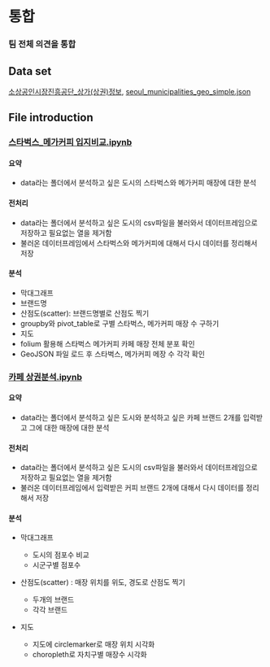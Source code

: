 # 통합
### 팀 전체 의견을 통합  

## Data set
[소상공인시장진흥공단_상가(상권)정보](https://www.data.go.kr/data/15012005/fileData.do), [seoul_municipalities_geo_simple.json](https://github.com/CodeDiary18/Commercial-Districts-Analysis/blob/main/data/seoul_municipalities_geo_simple.json)


## File introduction
### [스타벅스_메가커피 입지비교.ipynb](https://github.com/CodeDiary18/Commercial-Districts-Analysis/blob/main/%ED%86%B5%ED%95%A9/%EC%8A%A4%ED%83%80%EB%B2%85%EC%8A%A4_%EB%A9%94%EA%B0%80%EC%BB%A4%ED%94%BC%20%EC%9E%85%EC%A7%80%EB%B9%84%EA%B5%90.ipynb)
#### 요약
* data라는 폴더에서 분석하고 싶은 도시의 스타벅스와 메가커피 매장에 대한 분석


#### 전처리
* data라는 폴더에서 분석하고 싶은 도시의 csv파일을 불러와서 데이터프레임으로 저장하고 필요없는 열을 제거함
* 불러온 데이터프레임에서 스타벅스와 메가커피에 대해서 다시 데이터를 정리해서 저장


#### 분석
* 막대그래프
 * 브랜드명 
* 산점도(scatter): 브랜드명별로 산점도 찍기
* groupby와 pivot_table로 구별 스타벅스, 메가커피 매장 수 구하기
* 지도
 * folium 활용해 스타벅스 메가커피 카페 매장 전체 분포 확인
 * GeoJSON 파일 로드 후 스타벅스, 메가커피 메장 수 각각 확인
 


### [카페 상권분석.ipynb](https://github.com/CodeDiary18/Commercial-Districts-Analysis/blob/main/%ED%86%B5%ED%95%A9/%EC%B9%B4%ED%8E%98%20%EC%83%81%EA%B6%8C%EB%B6%84%EC%84%9D.ipynb)
#### 요약
* data라는 폴더에서 분석하고 싶은 도시와 분석하고 싶은 카페 브랜드 2개를 입력받고 그에 대한 매장에 대한 분석


#### 전처리
* data라는 폴더에서 분석하고 싶은 도시의 csv파일을 불러와서 데이터프레임으로 저장하고 필요없는 열을 제거함
* 불러온 데이터프레임에서 입력받은 커피 브랜드 2개에 대해서 다시 데이터를 정리해서 저장


#### 분석
* 막대그래프
  * 도시의 점포수 비교
  * 시군구별 점포수

* 산점도(scatter) : 매장 위치를 위도, 경도로 산점도 찍기
  * 두개의 브랜드
  * 각각 브랜드

* 지도
  * 지도에 circlemarker로 매장 위치 시각화
  * choropleth로 자치구별 매장수 시각화
